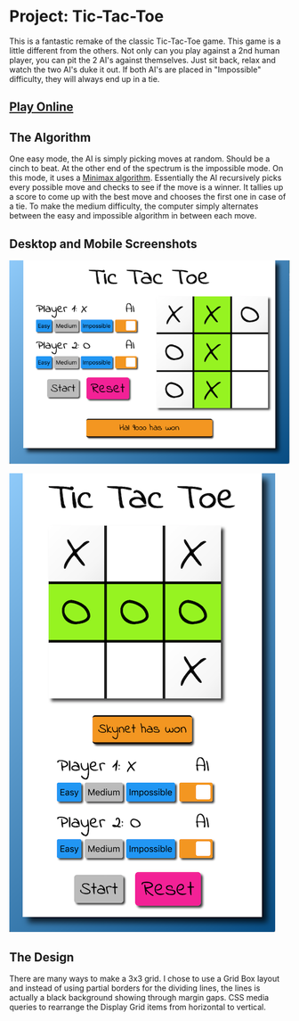 # Project: Tic-Tac-Toe

This is a fantastic remake of the classic Tic-Tac-Toe game.
This game is a little different from the others.
Not only can you play against a 2nd human player, you can pit the 2 AI's against themselves.
Just sit back, relax and watch the two AI's duke it out.
If both AI's are placed in "Impossible" difficulty, they will always end up in a tie.

## [Play Online](https://winplam.github.io/tic-tac-toe/)

## The Algorithm
One easy mode, the AI is simply picking moves at random. Should be a cinch to beat.
At the other end of the spectrum is the impossible mode.
On this mode, it uses a [Minimax algorithm](https://en.wikipedia.org/wiki/Minimax).
Essentially the AI recursively picks every possible move and checks to see if the move is a winner.
It tallies up a score to come up with the best move and chooses the first one in case of a tie.
To make the medium difficulty, the computer simply alternates between the easy and impossible algorithm in between each move.

## Desktop and Mobile Screenshots

![DesktopScreenshot](desktop-screenshot.png)

![MobileScreenshot](mobile-screenshot.png)

## The Design
There are many ways to make a 3x3 grid.
I chose to use a Grid Box layout and instead of using partial borders for the dividing lines,
the lines is actually a black background showing through margin gaps.
CSS media queries to rearrange the Display Grid items from horizontal to vertical. 
